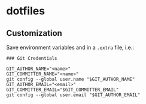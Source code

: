 # dotfiles

## Customization

Save environment variables and in a `.extra` file, i.e.:

```
### Git Credentials

GIT_AUTHOR_NAME="<name>"
GIT_COMMITTER_NAME="<name>"
git config --global user.name "$GIT_AUTHOR_NAME"
GIT_AUTHOR_EMAIL="<email>"
GIT_COMMITTER_EMAIL="$GIT_COMMITTER_EMAIL"
git config --global user.email "$GIT_AUTHOR_EMAIL"
```